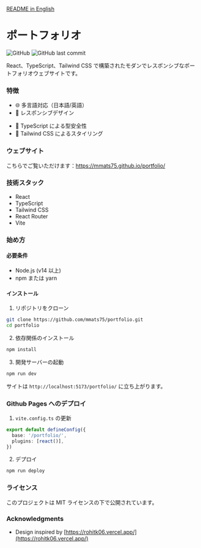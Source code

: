 [README in English](https://github.com/mmats75/portfolio/blob/master/README-en.md)

# ポートフォリオ

![GitHub](https://img.shields.io/github/license/mmats75/portfolio) ![GitHub last commit](https://img.shields.io/github/last-commit/mmats75/portfolio)

React、TypeScript、Tailwind CSS で構築されたモダンでレスポンシブなポートフォリオウェブサイトです。

### 特徴

- 🌐 多言語対応（日本語/英語）
- 📱 レスポンシブデザイン
<!-- - 🎨 スムーズなアニメーションを備えたモダンな UI
- 🚀 Vite による高速ローディング-->
- 🎯 TypeScript による型安全性
- 🎨 Tailwind CSS によるスタイリング

### ウェブサイト

こちらでご覧いただけます：https://mmats75.github.io/portfolio/

### 技術スタック

- React
- TypeScript
- Tailwind CSS
- React Router
- Vite

### 始め方

#### 必要条件

- Node.js (v14 以上)
- npm または yarn

#### インストール

1. リポジトリをクローン

```bash
git clone https://github.com/mmats75/portfolio.git
cd portfolio
```

2. 依存関係のインストール

```bash
npm install
```

3. 開発サーバーの起動

```bash
npm run dev
```

サイトは `http://localhost:5173/portfolio/` に立ち上がります。

### Github Pages へのデプロイ

1. `vite.config.ts` の更新

```typescript
export default defineConfig({
  base: '/portfolio/',
  plugins: [react()],
})
```

2. デプロイ

```bash
npm run deploy
```

### ライセンス

このプロジェクトは MIT ライセンスの下で公開されています。

### Acknowledgments

- Design inspired by [https://rohitk06.vercel.app/](https://rohitk06.vercel.app/)
